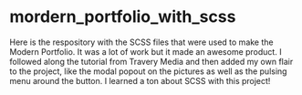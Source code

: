 # mordern_portfolio_with_scss

Here is the respository with the SCSS files that were used to make the Modern Portfolio.  It was a lot of work but it made an awesome product.  I followed along the tutorial from Travery Media and then added my own flair to the project, like the modal popout on the pictures as well as the pulsing menu around the button.  I learned a ton about SCSS with this project!

